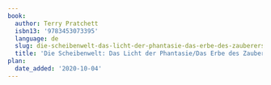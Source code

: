 ```yaml
---
book:
  author: Terry Pratchett
  isbn13: '9783453073395'
  language: de
  slug: die-scheibenwelt-das-licht-der-phantasie-das-erbe-des-zauberers
  title: 'Die Scheibenwelt: Das Licht der Phantasie/Das Erbe des Zauberers'
plan:
  date_added: '2020-10-04'
---
```

